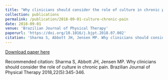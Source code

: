 ```yaml
---
title: "Why clinicians should consider the role of culture in chronic pain"
collection: publications
permalink: /publication/2018-09-01-culture-chronic-pain
date: 2018-09-01
venue: 'Brazilian Journal of Physical Therapy'
paperurl: 'https://doi.org/10.1016/j.bjpt.2018.07.002'
citation: 'Sharma S, Abbott JH, Jensen MP. Why clinicians should consider the role of culture in chronic pain. Brazilian Journal of Physical Therapy 2018,22(5):345-346.'
---
```


<a href='https://doi.org/10.1016/j.bjpt.2018.07.002'>Download paper here</a>

Recommended citation: Sharma S, Abbott JH, Jensen MP. Why clinicians should consider the role of culture in chronic pain. Brazilian Journal of Physical Therapy 2018,22(5):345-346.